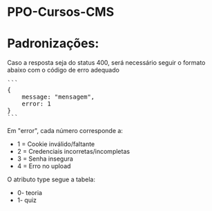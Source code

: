 # PPO-Cursos-CMS
<h1>Padronizações:</h1>
Caso a resposta seja do status 400, será necessário seguir o formato abaixo com o código de erro adequado
<pre>```
{
    message: "mensagem",
    error: 1
}
```</pre>
Em "error", cada número corresponde a:
<ul>
    <li>1 = Cookie inválido/faltante</li>
    <li>2 = Credenciais incorretas/incompletas</li>
    <li>3 = Senha insegura</li>
    <li>4 = Erro no upload</li>
</ul>
O atributo type segue a tabela:
<ul>
    <li>0- teoria</li>
    <li>1- quiz</li>
</ul>